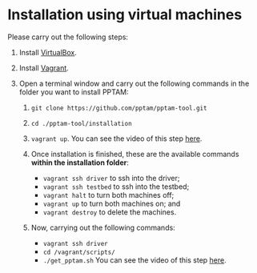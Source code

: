 # Installation using virtual machines

Please carry out the following steps:

1.  Install [VirtualBox](https://www.virtualbox.org).
2.  Install [Vagrant](https://www.vagrantup.com).
3.  Open a terminal window and carry out the following commands in the folder you want to install PPTAM:

    1.  `git clone https://github.com/pptam/pptam-tool.git`
    2.  `cd ./pptam-tool/installation`
    3.  `vagrant up`. You can see the video of this step [here](./attachments/setup_machines.mp4).
    4.  Once installation is finished, these are the available commands **within the installation folder**:

        - `vagrant ssh driver` to ssh into the driver;
        - `vagrant ssh testbed` to ssh into the testbed;
        - `vagrant halt` to turn both machines off;
        - `vagrant up` to turn both machines on; and
        - `vagrant destroy` to delete the machines.

    5.  Now, carrying out the following commands:

        - `vagrant ssh driver`
        - `cd /vagrant/scripts/`
        - `./get_pptam.sh` You can see the video of this step [here](./attachments/install_pptam.mp4).
